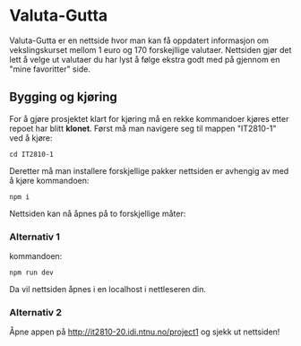# Valuta-Gutta 

Valuta-Gutta er en nettside hvor man kan få oppdatert informasjon om vekslingskurset mellom 1 euro og 170 forskejllige valutaer. Nettsiden gjør det lett å velge ut valutaer du har lyst å følge ekstra godt med på gjennom en "mine favoritter" side. 

## Bygging og kjøring

For å gjøre prosjektet klart for kjøring må en rekke kommandoer kjøres etter repoet har blitt **klonet**. Først må man navigere seg til mappen "IT2810-1" ved å kjøre:
```
cd IT2810-1
```

Deretter må man installere forskjellige pakker nettsiden er avhengig av med å kjøre kommandoen:
```
npm i
```

Nettsiden kan nå åpnes på to forskjellige måter:

### Alternativ 1

kommandoen:
```
npm run dev
```
Da vil nettsiden åpnes i en localhost i nettleseren din.

### Alternativ 2

Åpne appen på http://it2810-20.idi.ntnu.no/project1 og sjekk ut nettsiden! 
